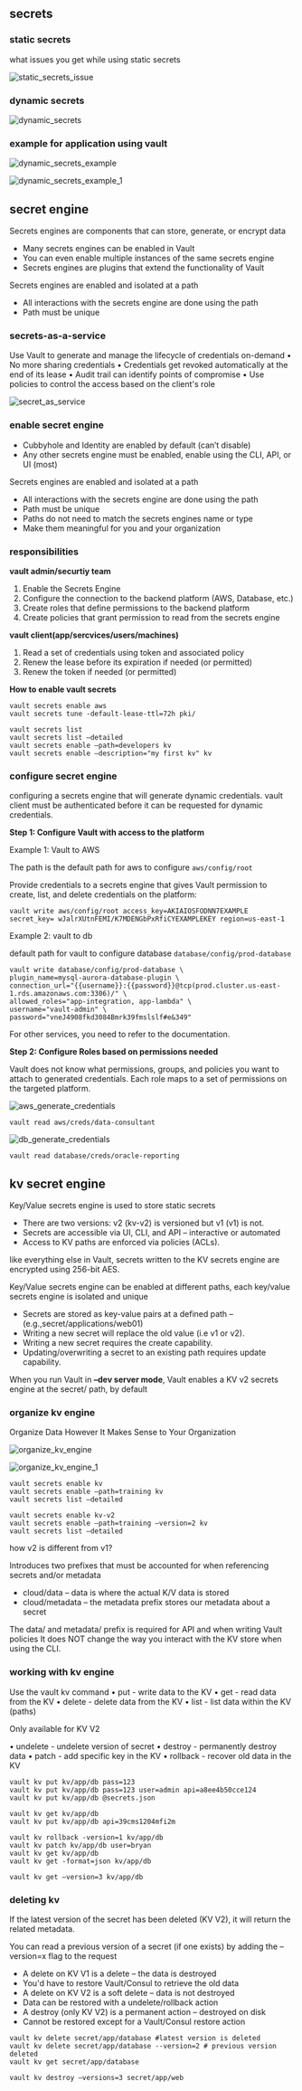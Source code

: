 ## secrets

### static secrets

what issues you get while using static secrets

![static_secrets_issue](../images/static_secrets_issue.png)

### dynamic secrets

![dynamic_secrets](../images/dynamic_secrets.png)

### example for application using vault 

![dynamic_secrets_example](../images/dynamic_secrets_example.png)


![dynamic_secrets_example_1](../images/dynamic_secrets_example_1.png)


## secret engine 

Secrets engines are components that can store, generate, or encrypt data
- Many secrets engines can be enabled in Vault
- You can even enable multiple instances of the same secrets engine
- Secrets engines are plugins that extend the functionality of Vault

Secrets engines are enabled and isolated at a path
- All interactions with the secrets engine are done using the path
- Path must be unique

### secrets-as-a-service

Use Vault to generate and manage the lifecycle of credentials on-demand
• No more sharing credentials
• Credentials get revoked automatically at the end of its lease
• Audit trail can identify points of compromise
• Use policies to control the access based on the client's role

![secret_as_service](../images/secret_as_service.png)

### enable secret engine

- Cubbyhole and Identity are enabled by default (can’t disable)
- Any other secrets engine must be enabled, enable using the CLI, API, or UI (most)

Secrets engines are enabled and isolated at a path
- All interactions with the secrets engine are done using the path
- Path must be unique
- Paths do not need to match the secrets engines name or type
- Make them meaningful for you and your organization

### responsibilities

**vault admin/securtiy team**
1. Enable the Secrets Engine
2. Configure the connection to the backend platform (AWS, Database, etc.)
3. Create roles that define permissions to the backend platform
4. Create policies that grant permission to read from the secrets engine

**vault client(app/sercvices/users/machines)**

1. Read a set of credentials using token and associated policy
2. Renew the lease before its expiration if needed (or permitted)
3. Renew the token if needed (or permitted)

**How to enable vault secrets**

```
vault secrets enable aws
vault secrets tune -default-lease-ttl=72h pki/

vault secrets list
vault secrets list –detailed
vault secrets enable –path=developers kv
vault secrets enable –description="my first kv" kv
```

### configure secret engine

configuring a secrets engine that will generate dynamic credentials. vault client must be authenticated before it can be requested for dynamic credentials.

**Step 1: Configure Vault with access to the platform**

Example 1: Vault to AWS 

The path is the default path for aws to configure `aws/config/root`

Provide credentials to a secrets engine that gives Vault permission to create, list, and delete credentials on the platform:

```
vault write aws/config/root access_key=AKIAIOSFODNN7EXAMPLE secret_key= wJalrXUtnFEMI/K7MDENGbPxRfiCYEXAMPLEKEY region=us-east-1
```

Example 2: vault to db

default path for vault to configure database `database/config/prod-database`

```
vault write database/config/prod-database \
plugin_name=mysql-aurora-database-plugin \
connection_url="{{username}}:{{password}}@tcp(prod.cluster.us-east-1.rds.amazonaws.com:3306)/" \
allowed_roles="app-integration, app-lambda" \
username="vault-admin" \
password="vneJ4908fkd3084Bmrk39fmslslf#e&349"
```

For other services, you need to refer to the documentation.

**Step 2: Configure Roles based on permissions needed**

Vault does not know what permissions, groups, and policies you want to attach to generated credentials. Each role maps to a set of permissions on the targeted platform.

![aws_generate_credentials](../images/aws_generate_credentials.png)

```
vault read aws/creds/data-consultant
```

![db_generate_credentials](../images/db_generate_credentials.png)

```
vault read database/creds/oracle-reporting
```

## kv secret engine

Key/Value secrets engine is used to store static secrets
- There are two versions: v2 (kv-v2) is versioned but v1 (v1) is not.
- Secrets are accessible via UI, CLI, and API – interactive or automated
- Access to KV paths are enforced via policies (ACLs).

like everything else in Vault, secrets written to the KV secrets engine are encrypted using 256-bit AES.

Key/Value secrets engine can be enabled at different paths, each key/value secrets engine is isolated and unique
- Secrets are stored as key-value pairs at a defined path – (e.g.,secret/applications/web01)
- Writing a new secret will replace the old value (i.e v1 or v2).
- Writing a new secret requires the create capability.
- Updating/overwriting a secret to an existing path requires update capability.

When you run Vault in **–dev server mode**, Vault enables a KV v2 secrets engine at the secret/ path, by default

### organize kv engine

Organize Data However It Makes Sense to Your Organization

![organize_kv_engine](../images/organize_kv_engine.png)

![organize_kv_engine_1](../images/organize_kv_engine_1.png)

```
vault secrets enable kv
vault secrets enable –path=training kv
vault secrets list –detailed

vault secrets enable kv-v2
vault secrets enable –path=training –version=2 kv
vault secrets list –detailed
```

how v2 is different from v1?

Introduces two prefixes that must be accounted for when referencing secrets and/or metadata

- cloud/data – data is where the actual K/V data is stored
- cloud/metadata – the metadata prefix stores our metadata about a secret
  
The data/ and metadata/ prefix is required for API and when writing Vault policies
It does NOT change the way you interact with the KV store when using the CLI.

### working with kv engine

Use the vault kv command
• put - write data to the KV
• get - read data from the KV
• delete - delete data from the KV
• list - list data within the KV (paths)

Only available for KV V2

• undelete - undelete version of secret
• destroy - permanently destroy data
• patch - add specific key in the KV
• rollback - recover old data in the KV


```
vault kv put kv/app/db pass=123 
vault kv put kv/app/db pass=123 user=admin api=a8ee4b50cce124
vault kv put kv/app/db @secrets.json

vault kv get kv/app/db
vault kv put kv/app/db api=39cms1204mfi2m

vault kv rollback -version=1 kv/app/db
vault kv patch kv/app/db user=bryan
vault kv get kv/app/db
vault kv get -format=json kv/app/db

vault kv get –version=3 kv/app/db
```


  

### deleting kv

If the latest version of the secret has been deleted (KV V2), it will return the related metadata.

You can read a previous version of a secret (if one exists) by adding the –version=x flag to the request

- A delete on KV V1 is a delete – the data is destroyed
- You'd have to restore Vault/Consul to retrieve the old data
- A delete on KV V2 is a soft delete – data is not destroyed
- Data can be restored with a undelete/rollback action
- A destroy (only KV V2) is a permanent action – destroyed on disk
- Cannot be restored except for a Vault/Consul restore action

```
vault kv delete secret/app/database #latest version is deleted
vault kv delete secret/app/database --version=2 # previous version deleted
vault kv get secret/app/database
```

```
vault kv destroy –versions=3 secret/app/web
```
